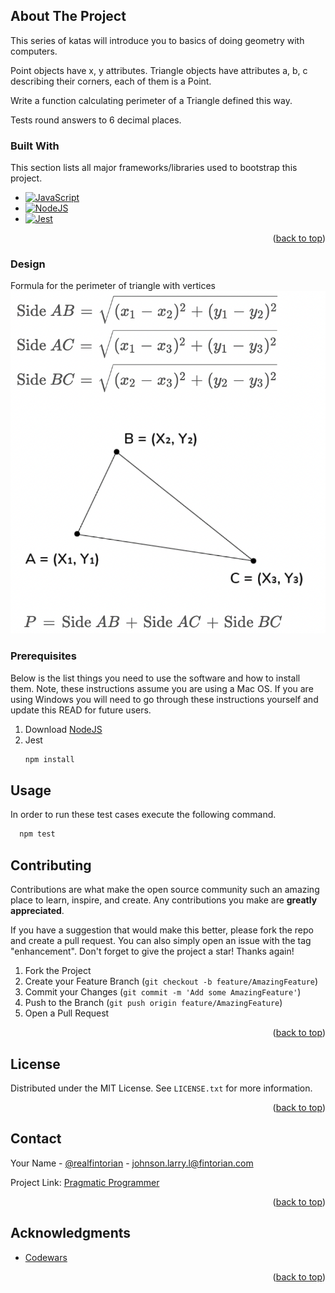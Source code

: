 <!-- ABOUT THE PROJECT -->
## About The Project

This series of katas will introduce you to basics of doing geometry with computers.

Point objects have x, y attributes. Triangle objects have attributes a, b, c describing their corners, each of them is a Point.

Write a function calculating perimeter of a Triangle defined this way.

Tests round answers to 6 decimal places.

### Built With

This section lists all major frameworks/libraries used to bootstrap this project.

* [![JavaScript][JavaScript]][JavaScript-url]
* [![NodeJS][NodeJS]][NodeJS-url]
* [![Jest][Jest]][Jest-url]

<p align="right">(<a href="#readme-top">back to top</a>)</p>

### Design
Formula for the perimeter of triangle with vertices
![Formula for the perimeter of triangle with vertices](perimeter_of_triangle_with_vertices.png)

### Prerequisites

Below is the list things you need to use the software and how to install them.  Note, these instructions assume you are using a Mac OS.  If you are using Windows you will need to go through these instructions yourself and update this READ for future users.

1. Download [NodeJS](https://nodejs.org/en/download/)
2. Jest
   ```sh
   npm install
   ```

<!-- USAGE EXAMPLES -->
## Usage

In order to run these test cases execute the following command.

 ```sh
   npm test
   ```

<!-- CONTRIBUTING -->
## Contributing

Contributions are what make the open source community such an amazing place to learn, inspire, and create. Any contributions you make are **greatly appreciated**.

If you have a suggestion that would make this better, please fork the repo and create a pull request. You can also simply open an issue with the tag "enhancement".
Don't forget to give the project a star! Thanks again!

1. Fork the Project
2. Create your Feature Branch (`git checkout -b feature/AmazingFeature`)
3. Commit your Changes (`git commit -m 'Add some AmazingFeature'`)
4. Push to the Branch (`git push origin feature/AmazingFeature`)
5. Open a Pull Request

<p align="right">(<a href="#readme-top">back to top</a>)</p>



<!-- LICENSE -->
## License

Distributed under the MIT License. See `LICENSE.txt` for more information.

<p align="right">(<a href="#readme-top">back to top</a>)</p>



<!-- CONTACT -->
## Contact

Your Name - [@realfintorian](https://twitter.com/realfintorian) - johnson.larry.l@fintorian.com

Project Link: [Pragmatic Programmer](https://github.com/johnsonlarryl/pragmatic_programmer)

<p align="right">(<a href="#readme-top">back to top</a>)</p>



<!-- ACKNOWLEDGMENTS -->
## Acknowledgments

* [Codewars](https://www.codewars.com/kata/58e3e62f20617b6d7700120a/train/javascript)

<p align="right">(<a href="#readme-top">back to top</a>)</p>



<!-- MARKDOWN LINKS & IMAGES -->
<!-- https://www.markdownguide.org/basic-syntax/#reference-style-links -->
[JavaScript-url]:https://www.ecma-international.org/publications-and-standards/standards/ecma-262/
[JavaScript]:https://img.shields.io/badge/JavaScript-F7DF1E?style=for-the-badge&logo=javascript&logoColor=black
[NodeJS-url]:https://nodejs.org/
[NodeJS]:https://img.shields.io/badge/node.js-6DA55F?style=for-the-badge&logo=node.js&logoColor=white
[Jest-url]:https://jestjs.io/
[Jest]:https://img.shields.io/badge/-jest-%23C21325?style=for-the-badge&logo=jest&logoColor=white
